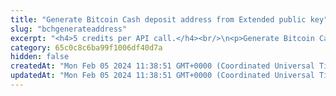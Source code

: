 ```yaml
---
title: "Generate Bitcoin Cash deposit address from Extended public key"
slug: "bchgenerateaddress"
excerpt: "<h4>5 credits per API call.</h4><br/>\n<p>Generate Bitcoin Cash deposit address from Extended public key. Deposit address is generated for the specific index - each extended public key can generate\nup to 2^31 addresses starting from index 0 until 2^31 - 1. Generates new format of address starting with bitcoincash: in case of mainnet, bchtest: in case of testnet..</p>"
category: 65c0c8c6ba99f1006df40d7a
hidden: false
createdAt: "Mon Feb 05 2024 11:38:51 GMT+0000 (Coordinated Universal Time)"
updatedAt: "Mon Feb 05 2024 11:38:51 GMT+0000 (Coordinated Universal Time)"
---
```

